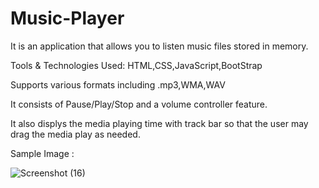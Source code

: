 # Music-Player
It is an application that allows you to listen music files stored in memory.

Tools & Technologies Used: HTML,CSS,JavaScript,BootStrap

Supports various formats including .mp3,WMA,WAV

It consists of Pause/Play/Stop and a volume controller feature.

It also displys the media playing time with track bar so that the user may drag the media play as needed.

Sample Image :

![Screenshot (16)](https://github.com/pokerboyy/Music-Player/assets/91819325/d1ae37e7-b0c6-45d6-92ae-7ceebf79737f)
